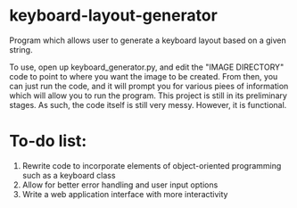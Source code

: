 # keyboard-layout-generator
Program which allows user to generate a keyboard layout based on a given string.

To use, open up keyboard_generator.py, and edit the "IMAGE DIRECTORY" code to point to where you want the image to be created. From then, you can just run the code, and it will prompt you for various piees of information which will allow you to run the program. This project is still in its preliminary stages. As such, the code itself is still very messy. However, it is functional. 

# To-do list:

1. Rewrite code to incorporate elements of object-oriented programming such as a keyboard class
2. Allow for better error handling and user input options
3. Write a web application interface with more interactivity
